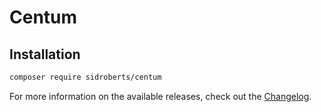# Centum



## Installation

```bash
composer require sidroberts/centum
```

For more information on the available releases, check out the [Changelog](https://github.com/SidRoberts/centum/releases).
